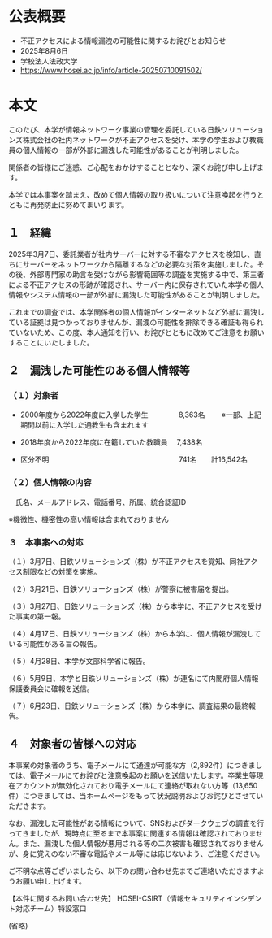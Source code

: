 # 公表概要
- 不正アクセスによる情報漏洩の可能性に関するお詫びとお知らせ
- 2025年8月6日
- 学校法人法政大学
- https://www.hosei.ac.jp/info/article-20250710091502/

# 本文
このたび、本学が情報ネットワーク事業の管理を委託している日鉄ソリューションズ株式会社の社内ネットワークが不正アクセスを受け、本学の学生および教職員の個人情報の一部が外部に漏洩した可能性があることが判明しました。

関係者の皆様にご迷惑、ご心配をおかけすることとなり、深くお詫び申し上げます。

本学では本事案を踏まえ、改めて個人情報の取り扱いについて注意喚起を行うとともに再発防止に努めてまいります。

## １　経緯
2025年3月7日、委託業者が社内サーバーに対する不審なアクセスを検知し、直ちにサーバーをネットワークから隔離するなどの必要な対策を実施しました。その後、外部専門家の助言を受けながら影響範囲等の調査を実施する中で、第三者による不正アクセスの形跡が確認され、サーバー内に保存されていた本学の個人情報やシステム情報の一部が外部に漏洩した可能性があることが判明しました。

これまでの調査では、本学関係者の個人情報がインターネットなど外部に漏洩している証拠は見つかっておりませんが、漏洩の可能性を排除できる確証も得られていないため、この度、本人通知を行い、お詫びとともに改めてご注意をお願いすることにいたしました。

## ２　漏洩した可能性のある個人情報等
### （１）対象者
- 2000年度から2022年度に入学した学生　　　　    8,363名
　　※一部、上記期間以前に入学した通教生も含まれます

- 2018年度から2022年度に在籍していた教職員　    7,438名
- 区分不明　　　　　　　　　　　　　　　　　　     741名　　計16,542名

### （２）個人情報の内容
　氏名、メールアドレス、電話番号、所属、統合認証ID

 ※機微性、機密性の高い情報は含まれておりません

### ３　本事案への対応
（１）3月7日、日鉄ソリューションズ（株）が不正アクセスを覚知、同社アクセス制限などの対策を実施。

（２）3月21日、日鉄ソリューションズ（株）が警察に被害届を提出。

（３）3月27日、日鉄ソリューションズ（株）から本学に、不正アクセスを受けた事実の第一報。

（４）4月17日、日鉄ソリューションズ（株）から本学に、個人情報が漏洩している可能性がある旨の報告。

（５）4月28日、本学が文部科学省に報告。

（６）5月9日、本学と日鉄ソリューションズ（株）が連名にて内閣府個人情報保護委員会に確報を送信。

（７）6月23日、日鉄ソリューションズ（株）から本学に、調査結果の最終報告。

## ４　対象者の皆様への対応
本事案の対象者のうち、電子メールにて通達が可能な方（2,892件）につきましては、電子メールにてお詫びと注意喚起のお願いを送信いたします。卒業生等現在アカウントが無効化されており電子メールにて連絡が取れない方等（13,650件）につきましては、当ホームページをもって状況説明およびお詫びとさせていただきます。

なお、漏洩した可能性がある情報について、SNSおよびダークウェブの調査を行ってきましたが、現時点に至るまで本事案に関連する情報は確認されておりません。また、漏洩した個人情報が悪用される等の二次被害も確認されておりませんが、身に覚えのない不審な電話やメール等には応じないよう、ご注意ください。

ご不明な点等ございましたら、以下のお問い合わせ先までご連絡いただきますようお願い申し上げます。

【本件に関するお問い合わせ先】
HOSEI-CSIRT（情報セキュリティインシデント対応チーム）特設窓口

(省略)
